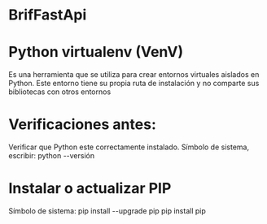 # BrifFastApi

# Python virtualenv (VenV)

Es una herramienta que se utiliza para crear entornos
virtuales aislados en Python. Este entorno tiene su 
propia ruta de instalación y no comparte sus bibliotecas
con otros entornos

# Verificaciones antes:

Verificar que Python este correctamente instalado.
Símbolo de sistema, escribir:
python --versión

# Instalar o actualizar PIP

Símbolo de sistema:
pip install  --upgrade pip
pip install   pip

